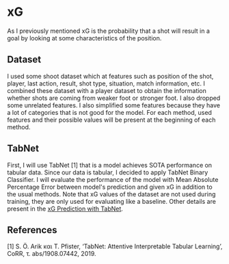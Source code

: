 # xG
As I previously mentioned xG is the probability that a shot will result in a goal by looking at some characteristics of the position.

## Dataset

I used some shoot dataset which at features such as position of the shot, player, last action, result, shot type, situation, match information, etc. I combined these dataset with a player dataset to obtain the information whether shots are coming from weaker foot or stronger foot. I also dropped some unrelated features. I also simplified some features because they have a lot of categories that is not good for the model.
For each method, used features and their possible values will be present at the beginning of each method.
## TabNet
First, I will use TabNet [1] that is a model achieves SOTA performance on tabular data. Since our data is tabular, I decided to apply TabNet Binary Classifier. I will evaluate the performance of the model with Mean Absolute Percentage Error between model's prediction and given xG in addition to the usual methods. Note that xG values of the dataset are not used during training, they are only used for evaluating like a baseline.
Other details are present in the [xG Prediction with TabNet](xG_prediction_with_TabNet).
## References
[1] S. Ö. Arik και T. Pfister, ‘TabNet: Attentive Interpretable Tabular Learning’, CoRR, τ. abs/1908.07442, 2019.
